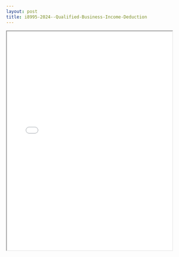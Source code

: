```yaml
---
layout: post
title: i8995-2024--Qualified-Business-Income-Deduction
---
```


<div class="pdf-container">
<iframe src="/ea/_pdf-2-md/i8995-2024--Qualified-Business-Income-Deduction.pdf" height="600" width="90%" allowFullScreen="true"></iframe>
</div>

